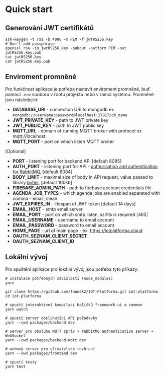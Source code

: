 # Quick start

## Generování JWT certifikátů

```
ssh-keygen -t rsa -b 4096 -m PEM -f jwtRS256.key
# Don't add passphrase
openssl rsa -in jwtRS256.key -pubout -outform PEM -out jwtRS256.key.pub
cat jwtRS256.key
cat jwtRS256.key.pub
```

## Enviroment promněné

Pro funkčnost aplikace je potřeba nastavit enviroment promněné, buď pomocí `.env` souboru v rootu projektu nebo v rámci systému. Promněné jsou následující:

-   **DATABASE_URI** - connection URI to mongodb ex. `mongodb://userName:password@localhost:27017/db_name`
-   **JWT_PRIVATE_KEY** - path to JWT private key
-   **JWT_PUBLIC_KEY** - path to JWT public key
-   **MQTT_URL** - domain of running MQTT broker with protocol ex. mqtt://localhost
-   **MQTT_PORT** - port on which listen MQTT broker

[Optional]

-   **PORT** - listening port for backend API [default 8085]
-   **AUTH_PORT** - listening port for API - [authorisation and authentication for RabbitMQ](https://github.com/rabbitmq/rabbitmq-auth-backend-http), [default 8084]
-   **BODY_LIMIT** - maximal size of body in API request, value passed to library [bytes](https://www.npmjs.com/package/bytes), [default 100kb]
-   **FIREBASE_ADMIN_PATH** - path to firebase account credentials file
-   **AGENDA_JOB_TYPES** - which agenda jobs are enabled separeted with comma - email, clean
-   **JWT_EXPIRES_IN** - lifespan of JWT token [default 14 days]
-   **EMAIL_HOST** - smtp email server
-   **EMAIL_PORT** - port on which smtp listen, ssl/tls is required [465]
-   **EMAIL_USERNAME** - username to email account
-   **EMAIL_PASSWORD** - password to email account
-   **HOME_PAGE** - url of main page - ex. https://iotplatforma.cloud
-   **OAUTH_SEZNAM_CLIENT_SECRET**
-   **OAUTH_SEZNAM_CLIENT_ID**

## Lokální vývoj

Pro spuštění aplikace pro lokální vývoj jsou potřeba tyto příkazy:

```
# instalace potřebných závislostí (node_modules)
yarn

git clone https://github.com/founek2/IOT-Platforma.git iot-platforma
cd iot-platforma

# spustí interaktivní kompilaci balíčků framework-ui a common
yarn watch

# spustí server obsluhující API požadavky
yarn --cwd packages/backend dev

# server pro obsluhu MQTT zpráv + rabbitMQ authentication server + WebSocket
yarn --cwd packages/backend-mqtt dev

# webový server pro uživatelské rozhraní
yarn --cwd packages/frontend dev

# spustí testy
yarn test
```
